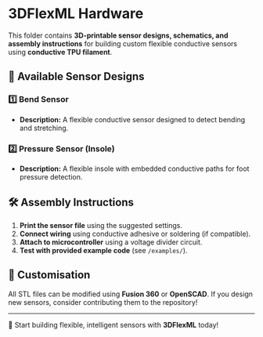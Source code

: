 # 3DFlexML Hardware

This folder contains **3D-printable sensor designs, schematics, and assembly instructions** for building custom flexible conductive sensors using **conductive TPU filament**.

## 📌 Available Sensor Designs

### 1️⃣ Bend Sensor
- **Description:** A flexible conductive sensor designed to detect bending and stretching.
<!--
- **File:** `bend-sensor.stl`
- **Printing Guide:**
  - Material: **Conductive TPU**
  - Layer height: **0.2mm**
  - Infill: **100% for conductivity**
-->

### 2️⃣ Pressure Sensor (Insole)
- **Description:** A flexible insole with embedded conductive paths for foot pressure detection.
<!--
- **File:** `pressure-insole.stl`
- **Printing Guide:**
  - Material: **Conductive TPU**
  - Layer height: **0.2mm**
  - Infill: **50% for soft squishy insole** 
-->

## 🛠 Assembly Instructions
1. **Print the sensor file** using the suggested settings.
2. **Connect wiring** using conductive adhesive or soldering (if compatible).
3. **Attach to microcontroller** using a voltage divider circuit.
4. **Test with provided example code** (see `/examples/`).

## 🔧 Customisation
All STL files can be modified using **Fusion 360** or **OpenSCAD**. If you design new sensors, consider contributing them to the repository!

---

🚀 Start building flexible, intelligent sensors with **3DFlexML** today!

